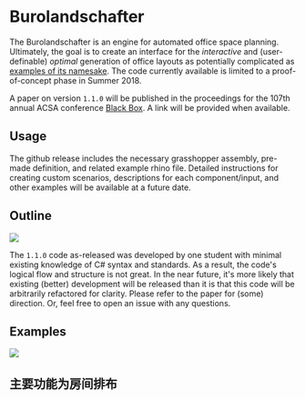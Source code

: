 ﻿# Burolandschafter

The Burolandschafter is an engine for automated office space planning. Ultimately, the goal is to create an interface for the *interactive* and (user-definable) *optimal* generation of office layouts as potentially complicated as [examples of its namesake](https://en.wikipedia.org/wiki/Office_landscape). The code currently available is limited to a proof-of-concept phase in Summer 2018.

A paper on version `1.1.0` will be published in the proceedings for the 107th annual ACSA conference [Black Box](http://www.acsa-arch.org/programs-events/conferences/annual-meeting/107th-annual-meeting). A link will be provided when available.

## Usage

The github release includes the necessary grasshopper assembly, pre-made definition, and related example rhino file. Detailed instructions for creating custom scenarios, descriptions for each component/input, and other examples will be available at a future date.

## Outline

![](system.png)

The `1.1.0` code as-released was developed by one student with minimal existing knowledge of C# syntax and standards. As a result, the code's logical flow and structure is not great. In the near future, it's more likely that existing (better) development will be released than it is that this code will be arbitrarily refactored for clarity. Please refer to the paper for (some) direction. Or, feel free to open an issue with any questions.

## Examples

![](results.jpg)

## 主要功能为房间排布
